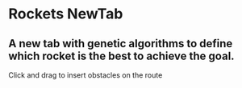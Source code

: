 # Rockets NewTab
## A new tab with genetic algorithms to define which rocket is the best to achieve the goal.

Click and drag to insert obstacles on the route
